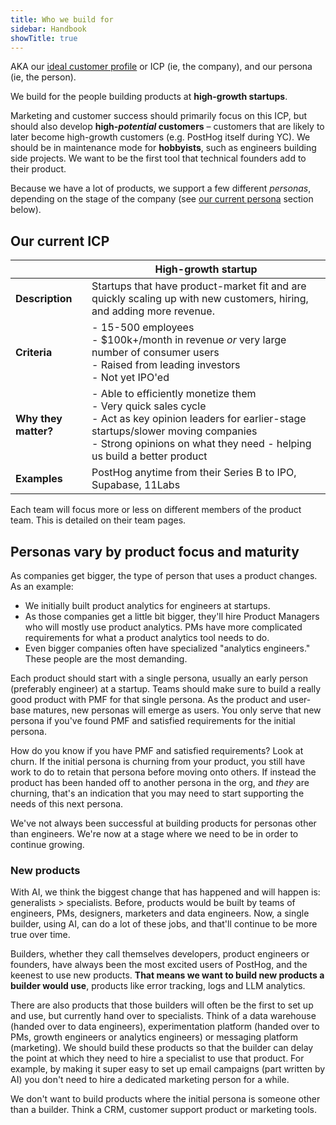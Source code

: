 ```yaml
---
title: Who we build for
sidebar: Handbook
showTitle: true
---
```


AKA our [ideal customer profile](/newsletter/ideal-customer-profile-framework) or ICP (ie, the company), and our persona (ie, the person).

We build for the people building products at **high-growth startups**. 

Marketing and customer success should primarily focus on this ICP, but should also develop **high-*potential* customers** – customers that are likely to later become high-growth customers (e.g. PostHog itself during YC). We should be in maintenance mode for **hobbyists**, such as engineers building side projects. We want to be the first tool that technical founders add to their product.

Because we have a lot of products, we support a few different _personas_, depending on the stage of the company (see [our current persona](#personas-vary-by-product-focus-and-maturity) section below).

## Our current ICP

| &nbsp; | High-growth startup |
| --- | --- |
| **Description** | Startups that have product-market fit and are quickly scaling up with new customers, hiring, and adding more revenue. |
| **Criteria** | - 15-500 employees<br />- $100k+/month in revenue _or_ very large number of consumer users<br />- Raised from leading investors<br />- Not yet IPO'ed |
| **Why they matter?** | - Able to efficiently monetize them<br />- Very quick sales cycle<br />- Act as key opinion leaders for earlier-stage startups/slower moving companies<br />- Strong opinions on what they need - helping us build a better product |
| **Examples** | PostHog anytime from their Series B to IPO, Supabase, 11Labs |

Each team will focus more or less on different members of the product team. This is detailed on their team pages.

## Personas vary by product focus and maturity

As companies get bigger, the type of person that uses a product changes. As an example:

- We initially built product analytics for engineers at startups.
- As those companies get a little bit bigger, they'll hire Product Managers who will mostly use product analytics. PMs have more complicated requirements for what a product analytics tool needs to do.
- Even bigger companies often have specialized "analytics engineers." These people are the most demanding.

Each product should start with a single persona, usually an early person (preferably engineer) at a startup. Teams should make sure to build a really good product with PMF for that single persona. As the product and user-base matures, new personas will emerge as users. You only serve that new persona if you've found PMF and satisfied requirements for the initial persona.

How do you know if you have PMF and satisfied requirements? Look at churn. If the initial persona is churning from your product, you still have work to do to retain that persona before moving onto others. If instead the product has been handed off to another persona in the org, and _they_ are churning, that's an indication that you may need to start supporting the needs of this next persona.

We've not always been successful at building products for personas other than engineers. We're now at a stage where we need to be in order to continue growing. 

### New products

With AI, we think the biggest change that has happened and will happen is: generalists > specialists. Before, products would be built by teams of engineers, PMs, designers, marketers and data engineers. Now, a single builder, using AI, can do a lot of these jobs, and that'll continue to be more true over time.

Builders, whether they call themselves developers, product engineers or founders, have always been the most excited users of PostHog, and the keenest to use new products. **That means we want to build new products a builder would use**, products like error tracking, logs and LLM analytics.

There are also products that those builders will often be the first to set up and use, but currently hand over to specialists. Think of a data warehouse (handed over to data engineers), experimentation platform (handed over to PMs, growth engineers or analytics engineers) or messaging platform (marketing). We should build these products so that the builder can delay the point at which they need to hire a specialist to use that product. For example, by making it super easy to set up email campaigns (part written by AI) you don't need to hire a dedicated marketing person for a while.

We don't want to build products where the initial persona is someone other than a builder. Think a CRM, customer support product or marketing tools.